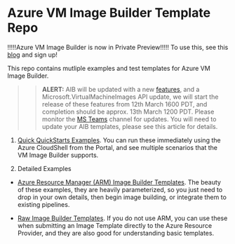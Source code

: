 # Azure VM Image Builder Template Repo
!!!!!Azure VM Image Builder is now in Private Preview!!!!!
To use this, see this [blog](https://azure.microsoft.com/en-us/blog/announcing-private-preview-of-azure-vm-image-builder/) and sign up!

This repo contains mutliple examples and test templates for Azure VM Image Builder.

>> **ALERT:**
AIB will be updated with a new [features](/aibMarch2019Update.md), and a Microsoft.VirtualMachineImages API update, we will start the release of these features from 12th March 1600 PDT, and completion should be approx. 13th March 1200 PDT. Please monitor the [MS Teams](https://launchpad.net/~cloud-init-dev/+archive/ubuntu/daily) channel for updates. You will need to update your AIB templates, please see this article for details.


1. [Quick QuickStarts Examples](/quickquickstarts/readme.md).
You can run these immediately using the Azure CloudShell from the Portal, and see multiple scenarios that the VM Image Builder supports.  

2. Detailed Examples
* [Azure Resource Manager (ARM) Image Builder Templates](/armTemplates/README.md). 
The beauty of these examples, they are heavily parameterized, so you just need to drop in your own details, then begin image building, or integrate them to existing pipelines.

* [Raw Image Builder Templates](/rawImageBuilderConfigTemplates/README.md). 
If you do not use ARM, you can use these when submitting an Image Template directly to the Azure Resource Provider, and they are also good for understanding basic templates.
